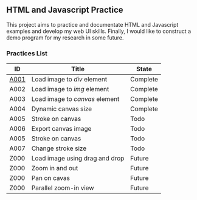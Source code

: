 ## HTML and Javascript Practice 

This project aims to practice and documentate HTML and Javascript examples and
develop my web UI skills.
Finally, I would like to construct a demo program for my research in some future.

### Practices List

| ID   | Title                          | State    |  
|------|------------------------------- | ---------|
| [A001](A001_file_load/README.md) | Load image to _div_ element    | Complete |
| A002 | Load image to _img_ element    | Complete |
| A003 | Load image to _canvas_ element | Complete |
| A004 | Dynamic canvas size            | Complete |
| A005 | Stroke on canvas               | Todo     |
| A006 | Export canvas image            | Todo     |
| A005 | Stroke on canvas               | Todo     |
| A007 | Change stroke size             | Todo     |
| Z000 | Load image using drag and drop | Future   |
| Z000 | Zoom in and out                | Future   |
| Z000 | Pan on cavas                   | Future   |
| Z000 | Parallel zoom-in view          | Future   |
